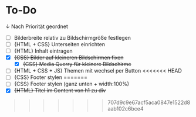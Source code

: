 # To-Do
↓ Nach Priorität geordnet
- [ ] Bilderbreite relativ zu Bildschirmgröße festlegen
- [ ] {HTML + CSS} Unterseiten einrichten
- [ ] {HTML} Inhalt eintragen
- [x] ~~{CSS} Bilder auf kleineren Bildschirmen fixen~~
    - [x] ~~{CSS} Media Querry für kleinere Bildschirme~~
- [ ] {HTML + CSS + JS} Themen mit wechsel per Button
<<<<<<< HEAD
- [ ] {CSS} Footer stylen
=======
- [ ] {CSS} Footer stylen (ganz unten + width:100%)
- [x] ~~{HTML} Titel im Content von h1 zu div~~
>>>>>>> 707d9c9e67acf5aca0847e1522d8aab102c6bce4
